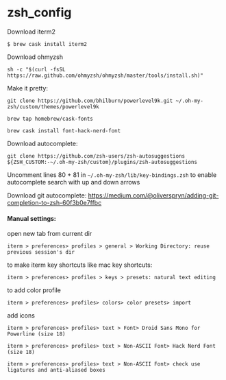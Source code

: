 # zsh_config

Download iterm2

`$ brew cask install iterm2`


Download ohmyzsh

`sh -c "$(curl -fsSL https://raw.github.com/ohmyzsh/ohmyzsh/master/tools/install.sh)"`


Make it pretty:

`git clone https://github.com/bhilburn/powerlevel9k.git ~/.oh-my-zsh/custom/themes/powerlevel9k`

`brew tap homebrew/cask-fonts`

`brew cask install font-hack-nerd-font`


Download autocomplete:

`git clone https://github.com/zsh-users/zsh-autosuggestions ${ZSH_CUSTOM:-~/.oh-my-zsh/custom}/plugins/zsh-autosuggestions`


Uncomment lines 80 + 81 in `~/.oh-my-zsh/lib/key-bindings.zsh` to enable autocomplete search with up and down arrows

Download git autocomplete:
https://medium.com/@oliverspryn/adding-git-completion-to-zsh-60f3b0e7ffbc


#### Manual settings:

open new tab from current dir

`iterm > preferences> profiles > general > Working Directory: reuse previous session's dir`


to make iterm key shortcuts like mac key shortcuts:

`iterm > preferences> profiles > keys > presets: natural text editing`


to add color profile

`iterm > preferences> profiles> colors> color presets> import`


add icons

`iterm > preferences> profiles> text > Font> Droid Sans Mono for Powerline (size 18)`

`iterm > preferences> profiles> text > Non-ASCII Font> Hack Nerd Font (size 18)`

`iterm > preferences> profiles> text > Non-ASCII Font> check use ligatures and anti-aliased boxes`


